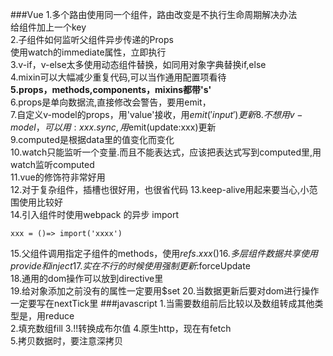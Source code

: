 ###Vue
1.多个路由使用同一个组件，路由改变是不执行生命周期解决办法  
给组件加上一个key  
2.子组件如何监听父组件异步传递的Props  
使用watch的immediate属性，立即执行  
3.v-if，v-else太多使用动态组件替换，如同用对象字典替换if,else  
4.mixin可以大幅减少重复代码,可以当作通用配置项看待    
**5.props，methods,components，mixins都带's'**  
6.props是单向数据流,直接修改会警告，要用emit，  
7.自定义v-model的props，用'value'接收，用$emit('input')更新  
8.不想用v-model，可以用:xxx.sync,用$emit(update:xxx)更新  
9.computed是根据data里的值变化而变化  
10.watch只能监听一个变量.而且不能表达式，应该把表达式写到computed里,用watch监听computed  
11.vue的修饰符非常好用  
12.对于复杂组件，插槽也很好用，也很省代码
13.keep-alive用起来要当心,小范围使用比较好  
14.引入组件时使用webpack 的异步 import
```$xslt
xxx = ()=> import('xxxx')
```
15.父组件调用指定子组件的methods，使用$refs.xxx()   
16.多层组件数据共享使用provide 和 inject  
17.实在不行的时候使用强制更新:$forceUpdate  
18.通用的dom操作可以放到directive里  
19.给对象添加之前没有的属性一定要用$set 
20.当数据更新后要对dom进行操作一定要写在nextTick里 
###javascript
1.当需要数组前后比较以及数组转成其他类型是，用reduce  
2.填充数组fill
3.!!转换成布尔值
4.原生http，现在有fetch  
5.拷贝数据时，要注意深拷贝

  



